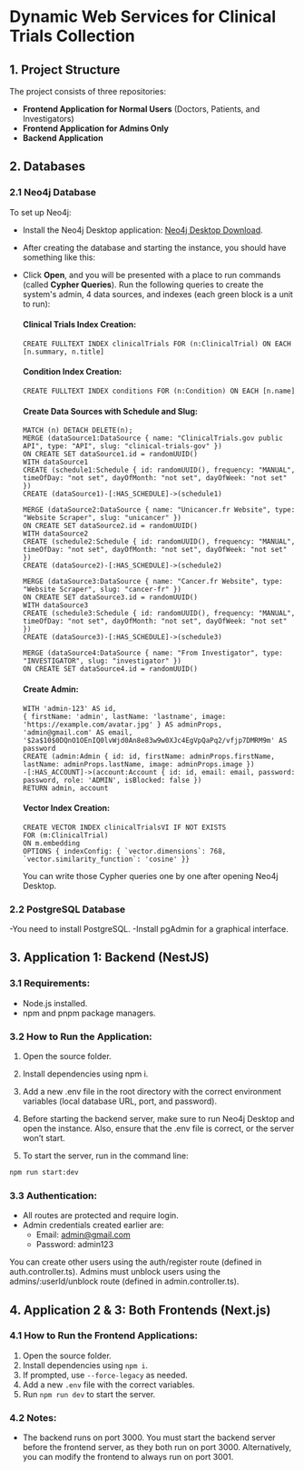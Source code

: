 # Dynamic Web Services for Clinical Trials Collection

## 1. Project Structure

The project consists of three repositories:
- **Frontend Application for Normal Users** (Doctors, Patients, and Investigators)
- **Frontend Application for Admins Only**
- **Backend Application**

## 2. Databases

### 2.1 Neo4j Database

To set up Neo4j:

- Install the Neo4j Desktop application: [Neo4j Desktop Download](https://neo4j.com/download/).
- After creating the database and starting the instance, you should have something like this:

- Click **Open**, and you will be presented with a place to run commands (called **Cypher Queries**). Run the following queries to create the system's admin, 4 data sources, and indexes (each green block is a unit to run):

    #### Clinical Trials Index Creation:

    ```cypher
    CREATE FULLTEXT INDEX clinicalTrials FOR (n:ClinicalTrial) ON EACH [n.summary, n.title]
    ```
  
    #### Condition Index Creation:

    ```cypher
    CREATE FULLTEXT INDEX conditions FOR (n:Condition) ON EACH [n.name]
    ```
  
    #### Create Data Sources with Schedule and Slug:

    ```cypher
    MATCH (n) DETACH DELETE(n);
    MERGE (dataSource1:DataSource { name: "ClinicalTrials.gov public API", type: "API", slug: "clinical-trials-gov" })
    ON CREATE SET dataSource1.id = randomUUID()
    WITH dataSource1
    CREATE (schedule1:Schedule { id: randomUUID(), frequency: "MANUAL", timeOfDay: "not set", dayOfMonth: "not set", dayOfWeek: "not set" })
    CREATE (dataSource1)-[:HAS_SCHEDULE]->(schedule1)
    
    MERGE (dataSource2:DataSource { name: "Unicancer.fr Website", type: "Website Scraper", slug: "unicancer" })
    ON CREATE SET dataSource2.id = randomUUID()
    WITH dataSource2
    CREATE (schedule2:Schedule { id: randomUUID(), frequency: "MANUAL", timeOfDay: "not set", dayOfMonth: "not set", dayOfWeek: "not set" })
    CREATE (dataSource2)-[:HAS_SCHEDULE]->(schedule2)
    
    MERGE (dataSource3:DataSource { name: "Cancer.fr Website", type: "Website Scraper", slug: "cancer-fr" })
    ON CREATE SET dataSource3.id = randomUUID()
    WITH dataSource3
    CREATE (schedule3:Schedule { id: randomUUID(), frequency: "MANUAL", timeOfDay: "not set", dayOfMonth: "not set", dayOfWeek: "not set" })
    CREATE (dataSource3)-[:HAS_SCHEDULE]->(schedule3)
    
    MERGE (dataSource4:DataSource { name: "From Investigator", type: "INVESTIGATOR", slug: "investigator" })
    ON CREATE SET dataSource4.id = randomUUID()
    ```
  
    #### Create Admin:

    ```cypher
    WITH 'admin-123' AS id,
    { firstName: 'admin', lastName: 'lastname', image: 'https://example.com/avatar.jpg' } AS adminProps,
    'admin@gmail.com' AS email,
    '$2a$10$0DQnO1OEnIQ0lvWjd0An8e83w9w0XJc4EgVpQaPq2/vfjp7DMRM9m' AS password
    CREATE (admin:Admin { id: id, firstName: adminProps.firstName, lastName: adminProps.lastName, image: adminProps.image })
    -[:HAS_ACCOUNT]->(account:Account { id: id, email: email, password: password, role: 'ADMIN', isBlocked: false })
    RETURN admin, account
    ```
  
    #### Vector Index Creation:

    ```cypher
    CREATE VECTOR INDEX clinicalTrialsVI IF NOT EXISTS
    FOR (m:ClinicalTrial)
    ON m.embedding
    OPTIONS { indexConfig: { `vector.dimensions`: 768, `vector.similarity_function`: 'cosine' }}
    ```

    You can write those Cypher queries one by one after opening Neo4j Desktop.

### 2.2 PostgreSQL Database
-You need to install PostgreSQL.
-Install pgAdmin for a graphical interface.

## 3. Application 1: Backend (NestJS)

### 3.1 Requirements:
- Node.js installed.
- npm and pnpm package managers.

### 3.2 How to Run the Application:
1. Open the source folder.

2. Install dependencies using npm i.

3. Add a new .env file in the root directory with the correct environment variables (local database URL, port, and password).

4. Before starting the backend server, make sure to run Neo4j Desktop and open the instance. Also, ensure that the .env file is correct, or the server won’t start.

5. To start the server, run in the command line:

```bash
npm run start:dev
```

### 3.3 Authentication:
- All routes are protected and require login.
- Admin credentials created earlier are:
  - Email: admin@gmail.com
  - Password: admin123

You can create other users using the auth/register route (defined in auth.controller.ts). Admins must unblock users using the admins/:userId/unblock route (defined in admin.controller.ts).

## 4. Application 2 & 3: Both Frontends (Next.js)

### 4.1 How to Run the Frontend Applications:
1. Open the source folder.
2. Install dependencies using `npm i`.
3. If prompted, use `--force-legacy` as needed.
4. Add a new `.env` file with the correct variables.
5. Run `npm run dev` to start the server.

### 4.2 Notes:
- The backend runs on port 3000. You must start the backend server before the frontend server, as they both run on port 3000. Alternatively, you can modify the frontend to always run on port 3001.
  
